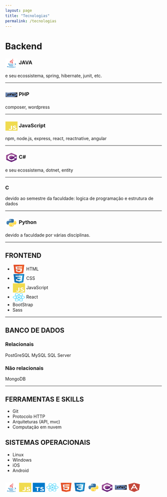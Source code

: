```yaml
---
layout: page
title: "Tecnologias"
permalink: /tecnologias
---
```


# Backend
### <img align="center" alt="Java" height="30" width="40" src="https://raw.githubusercontent.com/devicons/devicon/master/icons/java/java-original.svg"> JAVA

e seu ecossistema, spring, hibernate, junit, etc.

---

### <img align="center" alt="php" height="30" width="40" src="https://raw.githubusercontent.com/devicons/devicon/master/icons/php/php-original.svg">  PHP
composer, wordpress

---

### <img align="center" alt="Js" height="30" width="40" src="https://raw.githubusercontent.com/devicons/devicon/master/icons/javascript/javascript-plain.svg">  JavaScript
npm, node.js, express, react, reactnative, angular

---

### <img align="center" alt="Csharp" height="30" width="40" src="https://raw.githubusercontent.com/devicons/devicon/master/icons/csharp/csharp-original.svg"> C#
e seu ecossistema, dotnet, entity

---

### C
devido ao semestre da faculdade: logica de programação e estrutura de dados

---

### <img align="center" alt="Python" height="30" width="40" src="https://raw.githubusercontent.com/devicons/devicon/master/icons/python/python-original.svg"> Python
devido a faculdade por várias disciplinas.

---

## FRONTEND
* <img align="center" alt="HTML" height="30" width="40" src="https://raw.githubusercontent.com/devicons/devicon/master/icons/html5/html5-original.svg"> HTML
* <img align="center" alt="CSS" height="30" width="40" src="https://raw.githubusercontent.com/devicons/devicon/master/icons/css3/css3-original.svg"> CSS
* <img align="center" alt="Js" height="30" width="40" src="https://raw.githubusercontent.com/devicons/devicon/master/icons/javascript/javascript-plain.svg"> JavaScript
* <img align="center" alt="React" height="30" width="40" src="https://raw.githubusercontent.com/devicons/devicon/master/icons/react/react-original.svg">
    React
* BootStrap
* Sass

---

## BANCO DE DADOS
### Relacionais
PostGreSQL
MySQL
SQL Server

### Não relacionais
MongoDB

---

## FERRAMENTAS E SKILLS
* Git
* Protocolo HTTP
* Arquiteturas (API, mvc)
* Computação em nuvem

## SISTEMAS OPERACIONAIS
* Linux
* Windows
* iOS
* Android

<div style="display: inline_block">
    <br>
    <img align="center" alt="Java" height="30" width="40" src="https://raw.githubusercontent.com/devicons/devicon/master/icons/java/java-original.svg">
    <img align="center" alt="Js" height="30" width="40" src="https://raw.githubusercontent.com/devicons/devicon/master/icons/javascript/javascript-plain.svg">
    <img align="center" alt="Ts" height="30" width="40" src="https://raw.githubusercontent.com/devicons/devicon/master/icons/typescript/typescript-plain.svg">
    <img align="center" alt="React" height="30" width="40" src="https://raw.githubusercontent.com/devicons/devicon/master/icons/react/react-original.svg">
    <img align="center" alt="HTML" height="30" width="40" src="https://raw.githubusercontent.com/devicons/devicon/master/icons/html5/html5-original.svg">
    <img align="center" alt="CSS" height="30" width="40" src="https://raw.githubusercontent.com/devicons/devicon/master/icons/css3/css3-original.svg">
    <img align="center" alt="Python" height="30" width="40" src="https://raw.githubusercontent.com/devicons/devicon/master/icons/python/python-original.svg">
    <img align="center" alt="Csharp" height="30" width="40" src="https://raw.githubusercontent.com/devicons/devicon/master/icons/csharp/csharp-original.svg">
    <img align="center" alt="php" height="30" width="40" src="https://raw.githubusercontent.com/devicons/devicon/master/icons/php/php-original.svg">
    <img align="center" alt="angular" height="30" width="40" src="https://raw.githubusercontent.com/devicons/devicon/master/icons/angularjs/angularjs-plain.svg">
    <br>
</div>
